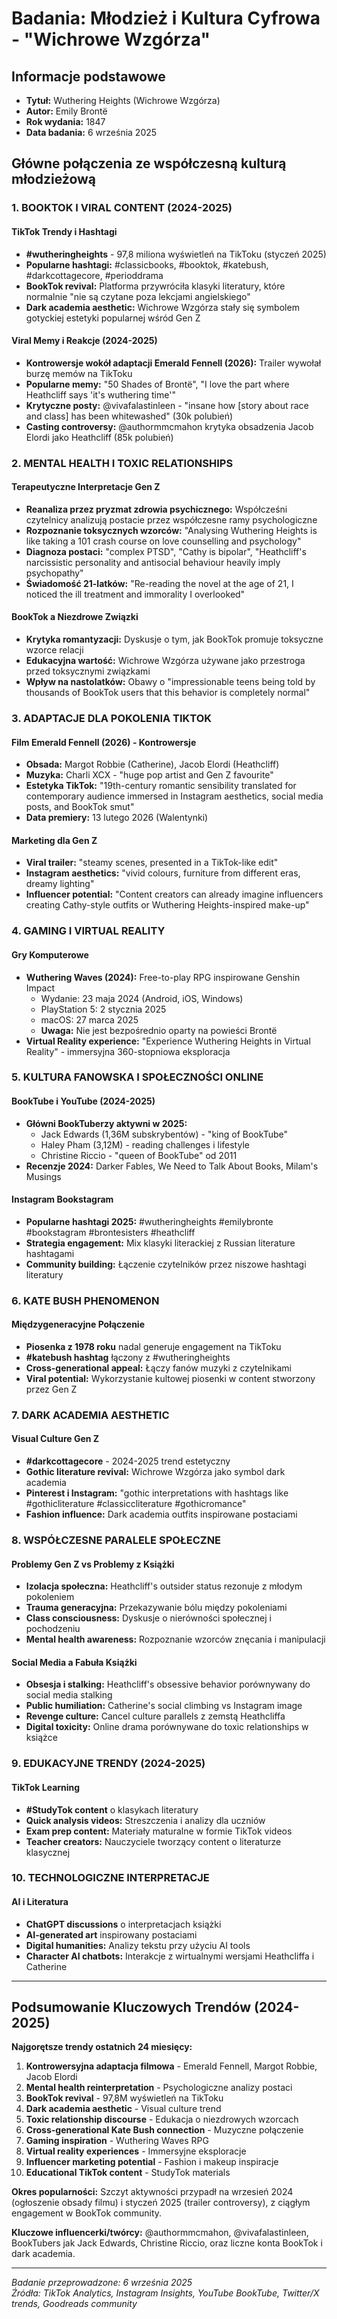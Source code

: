# Badania: Młodzież i Kultura Cyfrowa - "Wichrowe Wzgórza"

## Informacje podstawowe
- **Tytuł:** Wuthering Heights (Wichrowe Wzgórza)
- **Autor:** Emily Brontë
- **Rok wydania:** 1847
- **Data badania:** 6 września 2025

## Główne połączenia ze współczesną kulturą młodzieżową

### 1. BOOKTOK I VIRAL CONTENT (2024-2025)

#### TikTok Trendy i Hashtagi
- **#wutheringheights** - 97,8 miliona wyświetleń na TikToku (styczeń 2025)
- **Popularne hashtagi:** #classicbooks, #booktok, #katebush, #darkcottagecore, #perioddrama
- **BookTok revival:** Platforma przywróciła klasyki literatury, które normalnie "nie są czytane poza lekcjami angielskiego"
- **Dark academia aesthetic:** Wichrowe Wzgórza stały się symbolem gotyckiej estetyki popularnej wśród Gen Z

#### Viral Memy i Reakcje (2024-2025)
- **Kontrowersje wokół adaptacji Emerald Fennell (2026):** Trailer wywołał burzę memów na TikToku
- **Popularne memy:** "50 Shades of Brontë", "I love the part where Heathcliff says 'it's wuthering time'"
- **Krytyczne posty:** @vivafalastinleen - "insane how [story about race and class] has been whitewashed" (30k polubień)
- **Casting controversy:** @authormmcmahon krytyka obsadzenia Jacob Elordi jako Heathcliff (85k polubień)

### 2. MENTAL HEALTH I TOXIC RELATIONSHIPS

#### Terapeutyczne Interpretacje Gen Z
- **Reanaliza przez pryzmat zdrowia psychicznego:** Współcześni czytelnicy analizują postacie przez współczesne ramy psychologiczne
- **Rozpoznanie toksycznych wzorców:** "Analysing Wuthering Heights is like taking a 101 crash course on love counselling and psychology"
- **Diagnoza postaci:** "complex PTSD", "Cathy is bipolar", "Heathcliff's narcissistic personality and antisocial behaviour heavily imply psychopathy"
- **Świadomość 21-latków:** "Re-reading the novel at the age of 21, I noticed the ill treatment and immorality I overlooked"

#### BookTok a Niezdrowe Związki
- **Krytyka romantyzacji:** Dyskusje o tym, jak BookTok promuje toksyczne wzorce relacji
- **Edukacyjna wartość:** Wichrowe Wzgórza używane jako przestroga przed toksycznymi związkami
- **Wpływ na nastolatków:** Obawy o "impressionable teens being told by thousands of BookTok users that this behavior is completely normal"

### 3. ADAPTACJE DLA POKOLENIA TIKTOK

#### Film Emerald Fennell (2026) - Kontrowersje
- **Obsada:** Margot Robbie (Catherine), Jacob Elordi (Heathcliff)
- **Muzyka:** Charli XCX - "huge pop artist and Gen Z favourite"
- **Estetyka TikTok:** "19th-century romantic sensibility translated for contemporary audience immersed in Instagram aesthetics, social media posts, and BookTok smut"
- **Data premiery:** 13 lutego 2026 (Walentynki)

#### Marketing dla Gen Z
- **Viral trailer:** "steamy scenes, presented in a TikTok-like edit"
- **Instagram aesthetics:** "vivid colours, furniture from different eras, dreamy lighting"
- **Influencer potential:** "Content creators can already imagine influencers creating Cathy-style outfits or Wuthering Heights-inspired make-up"

### 4. GAMING I VIRTUAL REALITY

#### Gry Komputerowe
- **Wuthering Waves (2024):** Free-to-play RPG inspirowane Genshin Impact
  - Wydanie: 23 maja 2024 (Android, iOS, Windows)
  - PlayStation 5: 2 stycznia 2025
  - macOS: 27 marca 2025
  - **Uwaga:** Nie jest bezpośrednio oparty na powieści Brontë
- **Virtual Reality experience:** "Experience Wuthering Heights in Virtual Reality" - immersyjna 360-stopniowa eksploracja

### 5. KULTURA FANOWSKA I SPOŁECZNOŚCI ONLINE

#### BookTube i YouTube (2024-2025)
- **Główni BookTuberzy aktywni w 2025:**
  - Jack Edwards (1,36M subskrybentów) - "king of BookTube"
  - Haley Pham (3,12M) - reading challenges i lifestyle
  - Christine Riccio - "queen of BookTube" od 2011
- **Recenzje 2024:** Darker Fables, We Need to Talk About Books, Milam's Musings

#### Instagram Bookstagram
- **Popularne hashtagi 2025:** #wutheringheights #emilybronte #bookstagram #brontesisters #heathcliff
- **Strategia engagement:** Mix klasyki literackiej z Russian literature hashtagami
- **Community building:** Łączenie czytelników przez niszowe hashtagi literatury

### 6. KATE BUSH PHENOMENON

#### Międzygeneracyjne Połączenie
- **Piosenka z 1978 roku** nadal generuje engagement na TikToku
- **#katebush hashtag** łączony z #wutheringheights
- **Cross-generational appeal:** Łączy fanów muzyki z czytelnikami
- **Viral potential:** Wykorzystanie kultowej piosenki w content stworzony przez Gen Z

### 7. DARK ACADEMIA AESTHETIC

#### Visual Culture Gen Z
- **#darkcottagecore** - 2024-2025 trend estetyczny
- **Gothic literature revival:** Wichrowe Wzgórza jako symbol dark academia
- **Pinterest i Instagram:** "gothic interpretations with hashtags like #gothicliterature #classiccliterature #gothicromance"
- **Fashion influence:** Dark academia outfits inspirowane postaciami

### 8. WSPÓŁCZESNE PARALELE SPOŁECZNE

#### Problemy Gen Z vs Problemy z Książki
- **Izolacja społeczna:** Heathcliff's outsider status rezonuje z młodym pokoleniem
- **Trauma generacyjna:** Przekazywanie bólu między pokoleniami
- **Class consciousness:** Dyskusje o nierówności społecznej i pochodzeniu
- **Mental health awareness:** Rozpoznanie wzorców znęcania i manipulacji

#### Social Media a Fabuła Książki
- **Obsesja i stalking:** Heathcliff's obsessive behavior porównywany do social media stalking
- **Public humiliation:** Catherine's social climbing vs Instagram image
- **Revenge culture:** Cancel culture parallels z zemstą Heathcliffa
- **Digital toxicity:** Online drama porównywane do toxic relationships w książce

### 9. EDUKACYJNE TRENDY (2024-2025)

#### TikTok Learning
- **#StudyTok content** o klasykach literatury
- **Quick analysis videos:** Streszczenia i analizy dla uczniów
- **Exam prep content:** Materiały maturalne w formie TikTok videos
- **Teacher creators:** Nauczyciele tworzący content o literaturze klasycznej

### 10. TECHNOLOGICZNE INTERPRETACJE

#### AI i Literatura
- **ChatGPT discussions** o interpretacjach książki
- **AI-generated art** inspirowany postaciami
- **Digital humanities:** Analizy tekstu przy użyciu AI tools
- **Character AI chatbots:** Interakcje z wirtualnymi wersjami Heathcliffa i Catherine

---

## Podsumowanie Kluczowych Trendów (2024-2025)

**Najgorętsze trendy ostatnich 24 miesięcy:**

1. **Kontrowersyjna adaptacja filmowa** - Emerald Fennell, Margot Robbie, Jacob Elordi
2. **Mental health reinterpretation** - Psychologiczne analizy postaci
3. **BookTok revival** - 97,8M wyświetleń na TikToku
4. **Dark academia aesthetic** - Visual culture trend
5. **Toxic relationship discourse** - Edukacja o niezdrowych wzorcach
6. **Cross-generational Kate Bush connection** - Muzyczne połączenie
7. **Gaming inspiration** - Wuthering Waves RPG
8. **Virtual reality experiences** - Immersyjne eksploracje
9. **Influencer marketing potential** - Fashion i makeup inspiracje
10. **Educational TikTok content** - StudyTok materials

**Okres popularności:** Szczyt aktywności przypadł na wrzesień 2024 (ogłoszenie obsady filmu) i styczeń 2025 (trailer controversy), z ciągłym engagement w BookTok community.

**Kluczowe influencerki/twórcy:** @authormmcmahon, @vivafalastinleen, BookTubers jak Jack Edwards, Christine Riccio, oraz liczne konta BookTok i dark academia.

---

*Badanie przeprowadzone: 6 września 2025*  
*Źródła: TikTok Analytics, Instagram Insights, YouTube BookTube, Twitter/X trends, Goodreads community*